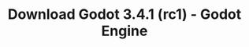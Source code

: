 ---
# Generated by /tools/generators/src/download_archive_generator !!! do not edit by hand !!!
title: 'Download Godot 3.4.1 (rc1) - Godot Engine'
type: 'download/archive'
name: '3.4.1'
flavor: 'rc1'
release_date: '2021-11-26T03:00:00-00:00'
release_notes: 'article/release-candidate-godot-3-4-1-rc-1/'
primaryPlatforms:
  - 'android.apk'
  - 'linux.64'
  - 'macos.universal'
  - 'windows.64'
  - 'linux_server.headless.64'
  - 'web'
  - 'templates'
links:
  android.apk:
    name: 'android.apk'
    title: 'Android'
    caption: 'Universal APK (ARM64 + ARMv7 + x86_64 + x86)'
    tags:
      - 'APK download'
      - 'ARM64/v7'
      - 'x86 (64 & 32 bit)'
    hosts:
      github_builds:
        regular: 'https://github.com/godotengine/godot-builds/releases/download/3.4.1-rc1/Godot_v3.4.1-rc1_android_editor.apk'
        mono: '#'
      github:
        regular: 'https://github.com/godotengine/godot/releases/download/3.4.1-rc1/Godot_v3.4.1-rc1_android_editor.apk'
        mono: '#'
  linux.64:
    name: 'linux.64'
    title: 'Linux'
    caption: 'Standard (x86_64)'
    tags:
      - '64 bit'
    hosts:
      github_builds:
        regular: 'https://github.com/godotengine/godot-builds/releases/download/3.4.1-rc1/Godot_v3.4.1-rc1_x11.64.zip'
        mono: 'https://github.com/godotengine/godot-builds/releases/download/3.4.1-rc1/Godot_v3.4.1-rc1_mono_x11_64.zip'
      github:
        regular: 'https://github.com/godotengine/godot/releases/download/3.4.1-rc1/Godot_v3.4.1-rc1_x11.64.zip'
        mono: 'https://github.com/godotengine/godot/releases/download/3.4.1-rc1/Godot_v3.4.1-rc1_mono_x11_64.zip'
  macos.universal:
    name: 'macos.universal'
    title: 'macOS'
    caption: 'Universal (x86_64 + Apple Silicon)'
    tags:
      - 'Intel/Apple Silicon'
      - '64 bit'
    hosts:
      github_builds:
        regular: 'https://github.com/godotengine/godot-builds/releases/download/3.4.1-rc1/Godot_v3.4.1-rc1_osx.universal.zip'
        mono: 'https://github.com/godotengine/godot-builds/releases/download/3.4.1-rc1/Godot_v3.4.1-rc1_mono_osx.universal.zip'
      github:
        regular: 'https://github.com/godotengine/godot/releases/download/3.4.1-rc1/Godot_v3.4.1-rc1_osx.universal.zip'
        mono: 'https://github.com/godotengine/godot/releases/download/3.4.1-rc1/Godot_v3.4.1-rc1_mono_osx.universal.zip'
  windows.64:
    name: 'windows.64'
    title: 'Windows'
    caption: 'Standard (x86_64)'
    tags:
      - '64 bit'
    hosts:
      github_builds:
        regular: 'https://github.com/godotengine/godot-builds/releases/download/3.4.1-rc1/Godot_v3.4.1-rc1_win64.exe.zip'
        mono: 'https://github.com/godotengine/godot-builds/releases/download/3.4.1-rc1/Godot_v3.4.1-rc1_mono_win64.zip'
      github:
        regular: 'https://github.com/godotengine/godot/releases/download/3.4.1-rc1/Godot_v3.4.1-rc1_win64.exe.zip'
        mono: 'https://github.com/godotengine/godot/releases/download/3.4.1-rc1/Godot_v3.4.1-rc1_mono_win64.zip'
  linux_server.headless.64:
    name: 'linux_server.headless.64'
    title: 'Linux Server'
    caption: 'Headless (x86_64)'
    tags:
      - '64 bit'
      - 'Headless'
    hosts:
      github_builds:
        regular: 'https://github.com/godotengine/godot-builds/releases/download/3.4.1-rc1/Godot_v3.4.1-rc1_linux_headless.64.zip'
        mono: 'https://github.com/godotengine/godot-builds/releases/download/3.4.1-rc1/Godot_v3.4.1-rc1_mono_linux_headless_64.zip'
      github:
        regular: 'https://github.com/godotengine/godot/releases/download/3.4.1-rc1/Godot_v3.4.1-rc1_linux_headless.64.zip'
        mono: 'https://github.com/godotengine/godot/releases/download/3.4.1-rc1/Godot_v3.4.1-rc1_mono_linux_headless_64.zip'
  web:
    name: 'web'
    title: 'Web editor'
    caption: ''
    tags:
      - 'Self-hosted'
      - 'Cross-platform'
    hosts:
      github_builds:
        regular: 'https://github.com/godotengine/godot-builds/releases/download/3.4.1-rc1/Godot_v3.4.1-rc1_web_editor.zip'
        mono: '#'
      github:
        regular: 'https://github.com/godotengine/godot/releases/download/3.4.1-rc1/Godot_v3.4.1-rc1_web_editor.zip'
        mono: '#'
  linux.32:
    name: 'linux.32'
    title: 'Linux'
    caption: 'Standard (x86)'
    tags:
      - '32 bit'
    hosts:
      github_builds:
        regular: 'https://github.com/godotengine/godot-builds/releases/download/3.4.1-rc1/Godot_v3.4.1-rc1_x11.32.zip'
        mono: 'https://github.com/godotengine/godot-builds/releases/download/3.4.1-rc1/Godot_v3.4.1-rc1_mono_x11_32.zip'
      github:
        regular: 'https://github.com/godotengine/godot/releases/download/3.4.1-rc1/Godot_v3.4.1-rc1_x11.32.zip'
        mono: 'https://github.com/godotengine/godot/releases/download/3.4.1-rc1/Godot_v3.4.1-rc1_mono_x11_32.zip'
  windows.32:
    name: 'windows.32'
    title: 'Windows'
    caption: 'Standard (x86)'
    tags:
      - '32 bit'
    hosts:
      github_builds:
        regular: 'https://github.com/godotengine/godot-builds/releases/download/3.4.1-rc1/Godot_v3.4.1-rc1_win32.exe.zip'
        mono: 'https://github.com/godotengine/godot-builds/releases/download/3.4.1-rc1/Godot_v3.4.1-rc1_mono_win32.zip'
      github:
        regular: 'https://github.com/godotengine/godot/releases/download/3.4.1-rc1/Godot_v3.4.1-rc1_win32.exe.zip'
        mono: 'https://github.com/godotengine/godot/releases/download/3.4.1-rc1/Godot_v3.4.1-rc1_mono_win32.zip'
  linux_server.64:
    name: 'linux_server.64'
    title: 'Linux Server'
    caption: 'Standard (x86_64)'
    tags:
      - '64 bit'
    hosts:
      github_builds:
        regular: 'https://github.com/godotengine/godot-builds/releases/download/3.4.1-rc1/Godot_v3.4.1-rc1_linux_server.64.zip'
        mono: 'https://github.com/godotengine/godot-builds/releases/download/3.4.1-rc1/Godot_v3.4.1-rc1_mono_linux_server_64.zip'
      github:
        regular: 'https://github.com/godotengine/godot/releases/download/3.4.1-rc1/Godot_v3.4.1-rc1_linux_server.64.zip'
        mono: 'https://github.com/godotengine/godot/releases/download/3.4.1-rc1/Godot_v3.4.1-rc1_mono_linux_server_64.zip'
  aar_library:
    name: 'aar_library'
    title: 'AAR library'
    caption: ''
    tags:
      - 'Android plugins'
      - 'Java'
      - 'Kotlin'
    hosts:
      github_builds:
        regular: 'https://github.com/godotengine/godot-builds/releases/download/3.4.1-rc1/godot-lib.3.4.1.rc1.release.aar'
        mono: 'https://github.com/godotengine/godot-builds/releases/download/3.4.1-rc1/godot-lib.3.4.1.rc1.mono.release.aar'
      github:
        regular: 'https://github.com/godotengine/godot/releases/download/3.4.1-rc1/godot-lib.3.4.1.rc1.release.aar'
        mono: 'https://github.com/godotengine/godot/releases/download/3.4.1-rc1/godot-lib.3.4.1.rc1.mono.release.aar'
  templates:
    name: 'templates'
    title: 'Export templates'
    caption: ''
    tags:
      - 'Used to export your games to all supported platforms'
    hosts:
      github_builds:
        regular: 'https://github.com/godotengine/godot-builds/releases/download/3.4.1-rc1/Godot_v3.4.1-rc1_export_templates.tpz'
        mono: 'https://github.com/godotengine/godot-builds/releases/download/3.4.1-rc1/Godot_v3.4.1-rc1_mono_export_templates.tpz'
      github:
        regular: 'https://github.com/godotengine/godot/releases/download/3.4.1-rc1/Godot_v3.4.1-rc1_export_templates.tpz'
        mono: 'https://github.com/godotengine/godot/releases/download/3.4.1-rc1/Godot_v3.4.1-rc1_mono_export_templates.tpz'
---